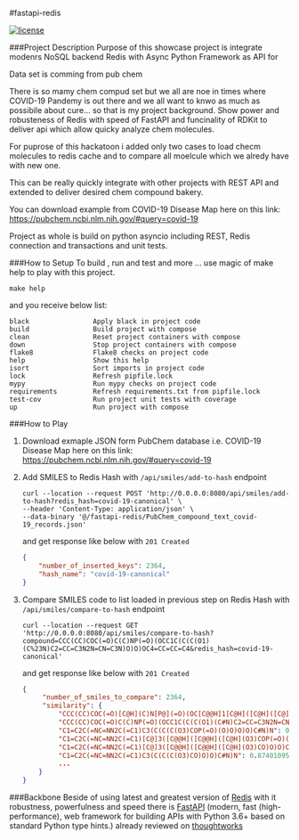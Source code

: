 #fastapi-redis

[![license](https://img.shields.io/github/license/grillazz/fastapi-redis)](https://github.com/grillazz/fastapi-redis/blob/main/LICENSE)

###Project Description
Purpose of this showcase project is integrate modenrs NoSQL backend Redis with Async Python Framework as API for 

Data set is comming from pub chem 


There is so mamy chem compud set but we all are noe in times where COVID-19 Pandemy is out there
and we all want to knwo as much as possibile about cure... so that is my project background.
Show power and robusteness of Redis with speed of FastAPI and funcinality of RDKit to deliver api 
which allow quicky analyze chem molecules.

For puprose of this hackatoon i added only two cases to load checm molecules to redis cache and to compare 
all moelcule which we alredy have with new one.

This can be really quickly integrate with other projects with REST API and extended to deliver desired chem compound bakery.

You can download example from COVID-19 Disease Map here on this link: https://pubchem.ncbi.nlm.nih.gov/#query=covid-19

Project as whole is build on python asyncio including REST, Redis connection and transactions and unit tests.


###How to Setup
To build , run and test and more ... use magic of make help to play with this project.
```shell
make help
```
and you receive below list:
```text
black                Apply black in project code
build                Build project with compose
clean                Reset project containers with compose
down                 Stop project containers with compose
flake8               Flake8 checks on project code
help                 Show this help
isort                Sort imports in project code
lock                 Refresh pipfile.lock
mypy                 Run mypy checks on project code
requirements         Refresh requirements.txt from pipfile.lock
test-cov             Run project unit tests with coverage
up                   Run project with compose
```
###How to Play
1. Download exmaple JSON form PubChem database i.e. COVID-19 Disease Map here on this link:
   https://pubchem.ncbi.nlm.nih.gov/#query=covid-19
   
2. Add SMILES to Redis Hash with `/api/smiles/add-to-hash` endpoint
    ```shell
    curl --location --request POST 'http://0.0.0.0:8080/api/smiles/add-to-hash?redis_hash=covid-19-canonical' \
    --header 'Content-Type: application/json' \
    --data-binary '@/fastapi-redis/PubChem_compound_text_covid-19_records.json'
    ```
    and get response like below with `201 Created`
    ```json
    {
        "number_of_inserted_keys": 2364,
        "hash_name": "covid-19-canonical"
    }
    ```
3. Compare SMILES code to list loaded in previous step on Redis Hash with `/api/smiles/compare-to-hash` endpoint
    ```shell
    curl --location --request GET 
   'http://0.0.0.0:8080/api/smiles/compare-to-hash?compound=CCC(CC)COC(=O)C(C)NP(=O)(OCC1C(C(C(O1)(C%23N)C2=CC=C3N2N=CN=C3N)O)O)OC4=CC=CC=C4&redis_hash=covid-19-canonical'
   ```
   and get response like below with `201 Created`
   ```json
   {
        "number_of_smiles_to_compare": 2364,
        "similarity": {
            "CCC(CC)COC(=O)[C@H](C)N[P@](=O)(OC[C@@H]1[C@H]([C@H]([C@](O1)(C#N)C2=CC=C3N2N=CN=C3N)O)O)OC4=CC=CC=C4": 1.0,
            "CCC(CC)COC(=O)C(C)NP(=O)(OCC1C(C(C(O1)(C#N)C2=CC=C3N2N=CN=C3N)O)O)OC4=CC=CC=C4": 1.0,
            "C1=C2C(=NC=NN2C(=C1)C3(C(C(C(O3)COP(=O)(O)O)O)O)C#N)N": 0.8964264082374318,
            "C1=C2C(=NC=NN2C(=C1)[C@]3([C@@H]([C@@H]([C@H](O3)COP(=O)(O)O)O)O)C#N)N": 0.8964264082374318,
            "C1=C2C(=NC=NN2C(=C1)[C@]3([C@@H]([C@@H]([C@H](O3)CO)O)O)C#N)N": 0.8740109555690809,
            "C1=C2C(=NC=NN2C(=C1)C3(C(C(C(O3)CO)O)O)C#N)N": 0.8740109555690809
            ...
       }
   }
   ```

###Backbone
Beside of using latest and greatest version of [Redis](https://redis.io/) with it robustness, powerfulness and speed
there is [FastAPI](https://fastapi.tiangolo.com/) (modern, fast (high-performance), 
web framework for building APIs with Python 3.6+ based on standard Python type hints.) already reviewed
on [thoughtworks](https://www.thoughtworks.com/radar/languages-and-frameworks?blipid=202104087)


